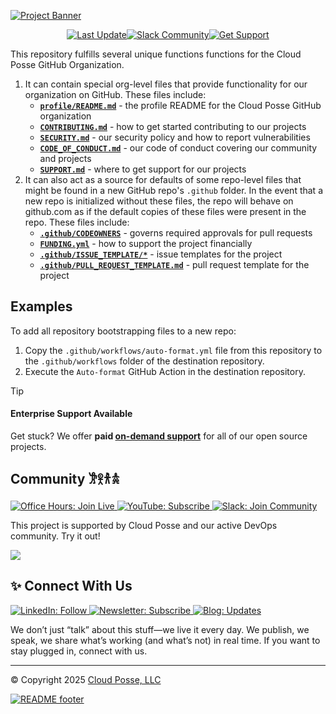 

<!-- markdownlint-disable -->
<a href="https://cpco.io/homepage"><img src="https://cloudposse.com/api/github/banner/cloudposse/.github" alt="Project Banner"/></a><br/>


<p align="center"><a href="https://github.com/cloudposse/.github/commits/main/"><img src="https://img.shields.io/github/last-commit/cloudposse/.github/main?style=for-the-badge" alt="Last Update"/></a><a href="https://cloudposse.com/slack"><img src="https://slack.cloudposse.com/for-the-badge.svg" alt="Slack Community"/></a><a href="https://cloudposse.com/support/"><img src="https://img.shields.io/badge/Get_Support-success.svg?style=for-the-badge" alt="Get Support"/></a>

</p>
<!-- markdownlint-restore -->

<!--




  ** DO NOT EDIT THIS FILE
  **
  ** This file was automatically generated by the `cloudposse/build-harness`.
  ** 1) Make all changes to `README.yaml`
  ** 2) Run `make init` (you only need to do this once)
  ** 3) Run`make readme` to rebuild this file.
  **
  ** (We maintain HUNDREDS of open source projects. This is how we maintain our sanity.)
  **





-->

This repository fulfills several unique functions functions for the Cloud Posse GitHub Organization.

1. It can contain special org-level files that provide functionality for our organization on GitHub. These files include:
    - **[`profile/README.md`](profile/README.md)** - the profile README for the Cloud Posse GitHub organization
    - **[`CONTRIBUTING.md`](CONTRIBUTING.md)** - how to get started contributing to our projects
    - **[`SECURITY.md`](SECURITY.md)** - our security policy and how to report vulnerabilities
    - **[`CODE_OF_CONDUCT.md`](CODE_OF_CONDUCT.md)** - our code of conduct covering our community and projects
    - **[`SUPPORT.md`](SUPPORT.md)** - where to get support for our projects
2. It can also act as a source for defaults of some repo-level files that might be found in a new GitHub repo's `.github` folder.
   In the event that a new repo is initialized without these files, the repo will behave on github.com as if the default copies of these files were present in the repo.
   These files include:
    - **[`.github/CODEOWNERS`](.github/CODEOWNERS)** - governs required approvals for pull requests
    - **[`FUNDING.yml`](FUNDING.yml)** - how to support the project financially
    - **[`.github/ISSUE_TEMPLATE/*`](.github/ISSUE_TEMPLATE/)** - issue templates for the project
    - **[`.github/PULL_REQUEST_TEMPLATE.md`](.github/PULL_REQUEST_TEMPLATE.md)** - pull request template for the project









## Examples

To add all repository bootstrapping files to a new repo:
  1. Copy the `.github/workflows/auto-format.yml` file from this repository to the `.github/workflows` folder of the destination repository.
  2. Execute the `Auto-format` GitHub Action in the destination repository.












> [!TIP]
> #### Enterprise Support Available
>
> Get stuck? We offer **paid [on-demand support](https://cpco.io/commercial-support?utm_source=github&utm_medium=readme&utm_campaign=cloudposse/.github&utm_content=commercial_support)** for all of our open source projects.


## Community 𐦂𖨆𐀪𖠋
<a href="https://cloudposse.com/office-hours">
  <img src="https://img.shields.io/badge/Office_Hours-Join_Live-0A66C2?style=for-the-badge&logoColor=white" alt="Office Hours: Join Live">
</a>
<a href="https://youtube.com/cloudposse">
  <img src="https://img.shields.io/badge/YouTube-Subscribe-D191BF?style=for-the-badge&logo=youtube&logoColor=white" alt="YouTube: Subscribe">
</a>
<a href="https://cloudposse.com/slack">
  <img src="https://img.shields.io/badge/Slack-Join_Community-4A154B?style=for-the-badge&logo=slack&logoColor=white" alt="Slack: Join Community">
</a>

This project is supported by Cloud Posse and our active DevOps community. Try it out!

<a href="https://github.com/cloudposse/.github/graphs/contributors">
  <img src="https://contrib.rocks/image?repo=cloudposse/.github&max=24" />
</a>


## ✨ Connect With Us
<a href="https://linkedin.com/in/cloudposse">
  <img src="https://img.shields.io/badge/LinkedIn-Follow-0A66C2?style=for-the-badge&logo=linkedin&logoColor=white" alt="LinkedIn: Follow">
</a>
<a href="https://cloudposse.com/newsletter">
  <img src="https://img.shields.io/badge/Newsletter-Subscribe-ECE295?style=for-the-badge&logoColor=222222" alt="Newsletter: Subscribe">
</a>
<a href="https://cloudposse.com/blog">
  <img src="https://img.shields.io/badge/Blog-Updates-55C1B4?style=for-the-badge&logoColor=white" alt="Blog: Updates">
</a>

We don’t just “talk” about this stuff—we live it every day. We publish, we speak, we share what’s working (and what’s not) in real time. If you want to stay plugged in, connect with us.

---
© Copyright 2025 [Cloud Posse, LLC](https://cpco.io/copyright)

<a href="https://cloudposse.com/readme/footer/link?utm_source=github&utm_medium=readme&utm_campaign=cloudposse/.github&utm_content=readme_footer_link"><img alt="README footer" src="https://cloudposse.com/readme/footer/img"/></a>

<img alt="Beacon" width="0" src="https://ga-beacon.cloudposse.com/UA-76589703-4/cloudposse/.github?pixel&cs=github&cm=readme&an=.github"/>


